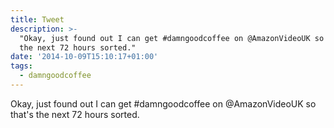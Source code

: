 ```yaml
---
title: Tweet
description: >-
  "Okay, just found out I can get #damngoodcoffee on @AmazonVideoUK so that's
  the next 72 hours sorted."
date: '2014-10-09T15:10:17+01:00'
tags:
  - damngoodcoffee
---
```

Okay, just found out I can get #damngoodcoffee on @AmazonVideoUK so that's the next 72 hours sorted.
